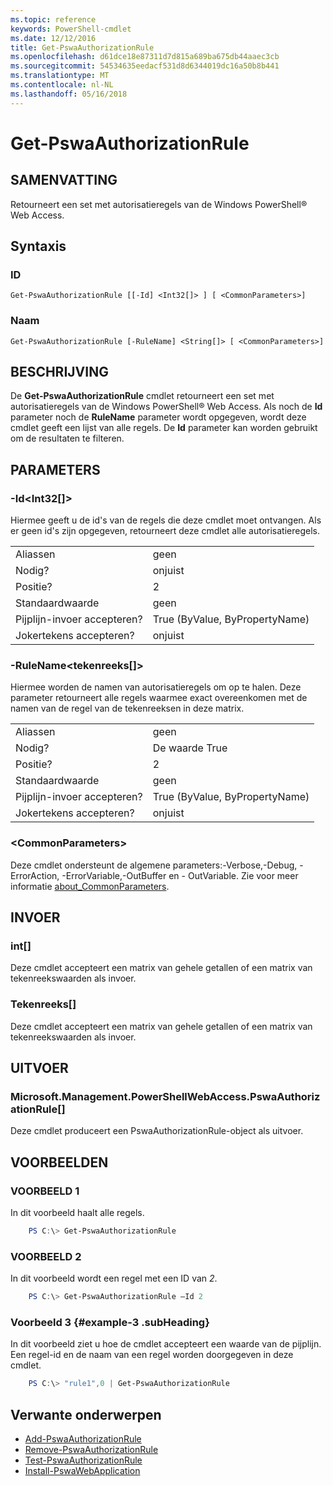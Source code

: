 ```yaml
---
ms.topic: reference
keywords: PowerShell-cmdlet
ms.date: 12/12/2016
title: Get-PswaAuthorizationRule
ms.openlocfilehash: d61dce18e87311d7d815a689ba675db44aaec3cb
ms.sourcegitcommit: 54534635eedacf531d8d6344019dc16a50b8b441
ms.translationtype: MT
ms.contentlocale: nl-NL
ms.lasthandoff: 05/16/2018
---
```

# <a name="get-pswaauthorizationrule"></a>Get-PswaAuthorizationRule

## <a name="synopsis"></a>SAMENVATTING

Retourneert een set met autorisatieregels van de Windows PowerShell® Web Access.

## <a name="syntax"></a>Syntaxis

### <a name="id"></a>ID
```
Get-PswaAuthorizationRule [[-Id] <Int32[]> ] [ <CommonParameters>]
```

### <a name="name"></a>Naam
```
Get-PswaAuthorizationRule [-RuleName] <String[]> [ <CommonParameters>]
```

## <a name="description"></a>BESCHRIJVING

De **Get-PswaAuthorizationRule** cmdlet retourneert een set met autorisatieregels van de Windows PowerShell® Web Access.
Als noch de **Id** parameter noch de **RuleName** parameter wordt opgegeven, wordt deze cmdlet geeft een lijst van alle regels. De **Id** parameter kan worden gebruikt om de resultaten te filteren.

## <a name="parameters"></a>PARAMETERS

### <a name="-idltint32gt"></a>-Id&lt;Int32\[\]&gt;

Hiermee geeft u de id's van de regels die deze cmdlet moet ontvangen. Als er geen id's zijn opgegeven, retourneert deze cmdlet alle autorisatieregels.

|||
|-|-|
| Aliassen                              | geen                                 |
| Nodig?                            | onjuist                                |
| Positie?                            | 2                                    |
| Standaardwaarde                        | geen                                 |
| Pijplijn-invoer accepteren?               | True (ByValue, ByPropertyName)       |
| Jokertekens accepteren?          | onjuist                                |

### <a name="-rulenameltstringgt"></a>-RuleName&lt;tekenreeks\[\]&gt;

Hiermee worden de namen van autorisatieregels om op te halen. Deze parameter retourneert alle regels waarmee exact overeenkomen met de namen van de regel van de tekenreeksen in deze matrix.

|||
|-|-|
| Aliassen                              | geen                                 |
| Nodig?                            | De waarde True                                 |
| Positie?                            | 2                                    |
| Standaardwaarde                        | geen                                 |
| Pijplijn-invoer accepteren?               | True (ByValue, ByPropertyName)       |
| Jokertekens accepteren?          | onjuist                                |

### <a name="ltcommonparametersgt"></a>&lt;CommonParameters&gt;

Deze cmdlet ondersteunt de algemene parameters:-Verbose,-Debug, - ErrorAction, -ErrorVariable,-OutBuffer en - OutVariable.
Zie voor meer informatie [about_CommonParameters](http://go.microsoft.com/fwlink/p/?LinkID=113216).

## <a name="inputs"></a>INVOER

### <a name="int"></a>int\[\]

Deze cmdlet accepteert een matrix van gehele getallen of een matrix van tekenreekswaarden als invoer.

### <a name="string"></a>Tekenreeks\[\]

Deze cmdlet accepteert een matrix van gehele getallen of een matrix van tekenreekswaarden als invoer.

## <a name="outputs"></a>UITVOER

### <a name="microsoftmanagementpowershellwebaccesspswaauthorizationrule"></a>Microsoft.Management.PowerShellWebAccess.PswaAuthorizationRule\[\]

Deze cmdlet produceert een PswaAuthorizationRule-object als uitvoer.


## <a name="examples"></a>VOORBEELDEN

### <a name="example-1"></a>VOORBEELD 1

In dit voorbeeld haalt alle regels.

```PowerShell
    PS C:\> Get-PswaAuthorizationRule
```

### <a name="example-2"></a>VOORBEELD 2

In dit voorbeeld wordt een regel met een ID van *2*.

```PowerShell
    PS C:\> Get-PswaAuthorizationRule –Id 2
```

### <a name="example-3-example-3-subheading"></a>Voorbeeld 3 {#example-3 .subHeading}

In dit voorbeeld ziet u hoe de cmdlet accepteert een waarde van de pijplijn.
Een regel-id en de naam van een regel worden doorgegeven in deze cmdlet.

```PowerShell
    PS C:\> "rule1",0 | Get-PswaAuthorizationRule
```

## <a name="related-topics"></a>Verwante onderwerpen

- [Add-PswaAuthorizationRule](add-pswaauthorizationrule.md)
- [Remove-PswaAuthorizationRule](remove-pswaauthorizationrule.md)
- [Test-PswaAuthorizationRule](test-pswaauthorizationrule.md)
- [Install-PswaWebApplication](install-pswawebapplication.md)